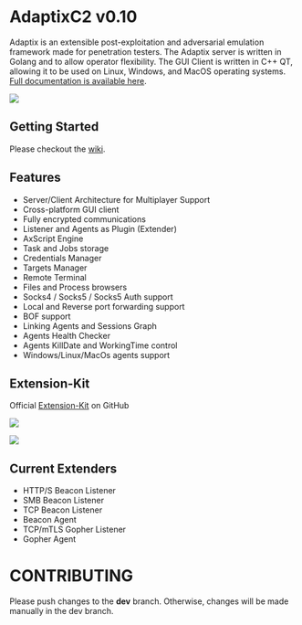 # AdaptixC2 v0.10

Adaptix is an extensible post-exploitation and adversarial emulation framework made for penetration testers. The Adaptix server is written in Golang and to allow operator flexibility. The GUI Client is written in C++ QT, allowing it to be used on Linux, Windows, and MacOS operating systems. [Full documentation is available here](https://adaptix-framework.gitbook.io/adaptix-framework).

![](https://adaptix-framework.gitbook.io/adaptix-framework/~gitbook/image?url=https%3A%2F%2F2104178602-files.gitbook.io%2F%7E%2Ffiles%2Fv0%2Fb%2Fgitbook-x-prod.appspot.com%2Fo%2Fspaces%252FS8p8XLFtLmf0NkofQvoa%252Fuploads%252FrKGlqi7FhQNN8vdoWfFf%252FScreenshot_20250927_224408.png%3Falt%3Dmedia%26token%3D8466b9a1-d6a7-48e0-a174-c27a16695883&width=768&dpr=4&quality=100&sign=db47f987&sv=2)



## Getting Started

Please checkout the [wiki](https://adaptix-framework.gitbook.io/adaptix-framework/adaptix-c2/getting-starting/installation).



## Features
* Server/Client Architecture for Multiplayer Support 
* Cross-platform GUI client 
* Fully encrypted communications 
* Listener and Agents as Plugin (Extender)
* AxScript Engine
* Task and Jobs storage 
* Credentials Manager
* Targets Manager
* Remote Terminal
* Files and Process browsers
* Socks4 / Socks5 / Socks5 Auth support
* Local and Reverse port forwarding support
* BOF support
* Linking Agents and Sessions Graph
* Agents Health Checker
* Agents KillDate and WorkingTime control
* Windows/Linux/MacOs agents support


## Extension-Kit

Official [Extension-Kit](https://github.com/Adaptix-Framework/Extension-Kit) on GitHub

![](https://adaptix-framework.gitbook.io/adaptix-framework/~gitbook/image?url=https%3A%2F%2F2104178602-files.gitbook.io%2F%7E%2Ffiles%2Fv0%2Fb%2Fgitbook-x-prod.appspot.com%2Fo%2Fspaces%252FS8p8XLFtLmf0NkofQvoa%252Fuploads%252FaH6Rgy12GttZGWHO9ouh%252FScreenshot_20251029_215807.png%3Falt%3Dmedia%26token%3Da202ea38-5bb1-4380-b2bd-7fae7fd05a3d&width=768&dpr=4&quality=100&sign=8dc3821&sv=2)

![](https://adaptix-framework.gitbook.io/adaptix-framework/~gitbook/image?url=https%3A%2F%2F2104178602-files.gitbook.io%2F%7E%2Ffiles%2Fv0%2Fb%2Fgitbook-x-prod.appspot.com%2Fo%2Fspaces%252FS8p8XLFtLmf0NkofQvoa%252Fuploads%252FLoNVao1riBemCpjXv2hS%252FScreenshot_20251029_215828.png%3Falt%3Dmedia%26token%3D7f99534b-208d-46a1-8866-392e1ec94239&width=768&dpr=4&quality=100&sign=8155d0fa&sv=2)



## Current Extenders
* HTTP/S Beacon Listener 
* SMB Beacon Listener
* TCP Beacon Listener
* Beacon Agent
* TCP/mTLS Gopher Listener
* Gopher Agent



# CONTRIBUTING

Please push сhanges to the **dev** branch. Otherwise, changes will be made manually in the dev branch.
